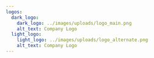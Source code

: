 ```yaml
---
logos:
  dark_logo:
    dark_logo: ../images/uploads/logo_main.png
    alt_text: Company Logo
  light_logo:
    light_logo: ../images/uploads/logo_alternate.png
    alt_text: Company Logo
---
```

